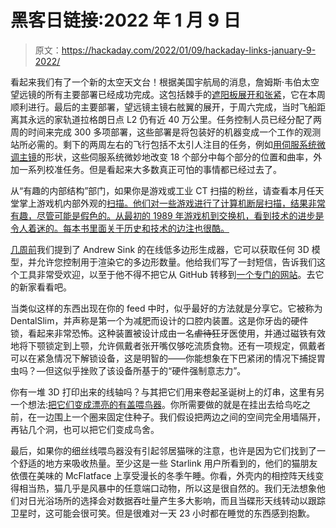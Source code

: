 # 黑客日链接:2022 年 1 月 9 日

> 原文：<https://hackaday.com/2022/01/09/hackaday-links-january-9-2022/>

看起来我们有了一个新的太空天文台！根据美国宇航局的消息，詹姆斯·韦伯太空望远镜的所有主要部署已经成功完成。这包括棘手的[遮阳板展开和张紧](https://www.nasa.gov/press-release/sunshield-successfully-deploys-on-nasa-s-next-flagship-telescope)，它在本周顺利进行。最后的主要部署，望远镜主镜右舷翼的展开，于周六完成，当时飞船距离其永远的家轨道拉格朗日点 L2 仍有近 40 万公里。任务控制人员已经分配了两周的时间来完成 300 多项部署，这些部署是将包装好的机器变成一个工作的观测站所必需的。剩下的两周左右的飞行包括不太引人注目的任务，例如[用伺服系统微调主镜](https://www.jwst.nasa.gov/content/observatory/ote/mirrors/index.html#1c)的形状，这些伺服系统微妙地改变 18 个部分中每个部分的位置和曲率，外加一系列校准任务。但是看起来大多数真正可怕的事情都已经过去了。

从“有趣的内部结构”部门，如果你是游戏或工业 CT 扫描的粉丝，请查看本月任天堂掌上游戏机内部外观的[扫描。他们对一些游戏进行了计算机断层扫描，结果非常有趣，尽管可能是假色的。从最初的 1989 年游戏机到交换机，看到技术的进步是令人着迷的。每本书里面关于历史和技术的边注也很酷。](https://www.scanofthemonth.com/)

[几周前](https://hackaday.com/2021/12/26/hackaday-links-december-26-2021/)我们提到了 Andrew Sink 的在线低多边形生成器，它可以获取任何 3D 模型，并允许您控制用于渲染它的多边形数量。他给我们写了一封短信，告诉我们这个工具非常受欢迎，以至于他不得不把它从 GitHub 转移到[一个专门的网站](https://lowpoly3d.xyz/)。去它的新家看看吧。

当类似这样的东西出现在你的 feed 中时，似乎最好的方法就是分享它。它被称为 DentalSlim，并声称是第一个为减肥而设计的口腔内装置。这是你牙齿的硬件锁，看起来非常恐怖。这种装置被设计成由一名~~虐待狂~~牙医使用，并通过磁铁有效地将下颚锁定到上颚，允许佩戴者张开嘴仅够吃流质食物。还有一项规定，佩戴者可以在紧急情况下解锁设备，这是明智的——你能想象在下巴紧闭的情况下捕捉胃虫吗？—但这似乎挫败了该设备所基于的“硬件强制意志力”。

你有一堆 3D 打印出来的线轴吗？与其把它们用来卷起圣诞树上的灯串，这里有另一个想法:[把它们变成漂亮的有盖喂鸟器](https://www.reddit.com/r/3Dprinting/comments/rwdp16/small_hint_what_you_can_do_with_empty_spool_bird/)。你所需要做的就是在挂出去给鸟吃之前，在一边围上一个圈来固定住种子。我们假设把两边之间的空间完全用墙隔开，再钻几个洞，也可以把它们变成鸟舍。

最后，如果你的细丝线喂鸟器没有引起邻居猫咪的注意，也许是因为它们找到了一个舒适的地方来吸收热量。至少这是一些 Starlink 用户所看到的，他们的猫朋友依偎在美味的 McFlatface 上享受漫长的冬季午睡。你看，外壳内的相控阵天线变得相当热，猫几乎是风暴中的任意端口动物，所以这是很自然的。我们无法想象他们对日光浴场所的选择会对数据吞吐量产生多大影响，而且当碟形天线转动以跟踪卫星时，这可能会很可笑。但是很难对一天 23 小时都在睡觉的东西感到抱歉。